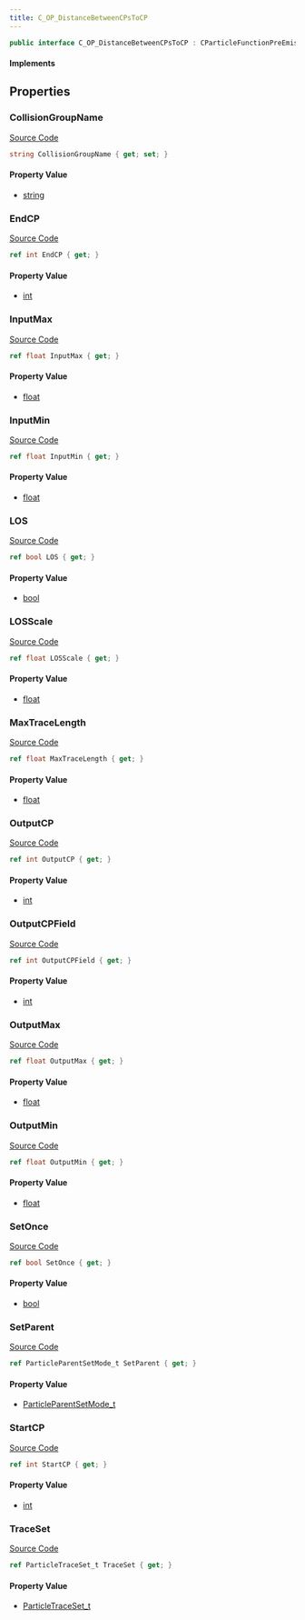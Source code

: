 ```yaml
---
title: C_OP_DistanceBetweenCPsToCP
---
```


```csharp
public interface C_OP_DistanceBetweenCPsToCP : CParticleFunctionPreEmission, CParticleFunctionOperator, CParticleFunction, ISchemaClass<CParticleFunction>, ISchemaClass<CParticleFunctionOperator>, ISchemaClass<CParticleFunctionPreEmission>, ISchemaClass<C_OP_DistanceBetweenCPsToCP>, ISchemaField, ISchemaClass, INativeHandle
```

#### Implements

## Properties

### CollisionGroupName

[Source Code](https://github.com/swiftly-solution/swiftlys2/blob/main/managed/src/SwiftlyS2.Generated/Schemas/Interfaces/C_OP_DistanceBetweenCPsToCP.cs#L41)

```csharp
string CollisionGroupName { get; set; }
```

#### Property Value

- [string](https://learn.microsoft.com/dotnet/api/system.string)

### EndCP

[Source Code](https://github.com/swiftly-solution/swiftlys2/blob/main/managed/src/SwiftlyS2.Generated/Schemas/Interfaces/C_OP_DistanceBetweenCPsToCP.cs#L19)

```csharp
ref int EndCP { get; }
```

#### Property Value

- [int](https://learn.microsoft.com/dotnet/api/system.int32)

### InputMax

[Source Code](https://github.com/swiftly-solution/swiftlys2/blob/main/managed/src/SwiftlyS2.Generated/Schemas/Interfaces/C_OP_DistanceBetweenCPsToCP.cs#L29)

```csharp
ref float InputMax { get; }
```

#### Property Value

- [float](https://learn.microsoft.com/dotnet/api/system.single)

### InputMin

[Source Code](https://github.com/swiftly-solution/swiftlys2/blob/main/managed/src/SwiftlyS2.Generated/Schemas/Interfaces/C_OP_DistanceBetweenCPsToCP.cs#L27)

```csharp
ref float InputMin { get; }
```

#### Property Value

- [float](https://learn.microsoft.com/dotnet/api/system.single)

### LOS

[Source Code](https://github.com/swiftly-solution/swiftlys2/blob/main/managed/src/SwiftlyS2.Generated/Schemas/Interfaces/C_OP_DistanceBetweenCPsToCP.cs#L39)

```csharp
ref bool LOS { get; }
```

#### Property Value

- [bool](https://learn.microsoft.com/dotnet/api/system.boolean)

### LOSScale

[Source Code](https://github.com/swiftly-solution/swiftlys2/blob/main/managed/src/SwiftlyS2.Generated/Schemas/Interfaces/C_OP_DistanceBetweenCPsToCP.cs#L37)

```csharp
ref float LOSScale { get; }
```

#### Property Value

- [float](https://learn.microsoft.com/dotnet/api/system.single)

### MaxTraceLength

[Source Code](https://github.com/swiftly-solution/swiftlys2/blob/main/managed/src/SwiftlyS2.Generated/Schemas/Interfaces/C_OP_DistanceBetweenCPsToCP.cs#L35)

```csharp
ref float MaxTraceLength { get; }
```

#### Property Value

- [float](https://learn.microsoft.com/dotnet/api/system.single)

### OutputCP

[Source Code](https://github.com/swiftly-solution/swiftlys2/blob/main/managed/src/SwiftlyS2.Generated/Schemas/Interfaces/C_OP_DistanceBetweenCPsToCP.cs#L21)

```csharp
ref int OutputCP { get; }
```

#### Property Value

- [int](https://learn.microsoft.com/dotnet/api/system.int32)

### OutputCPField

[Source Code](https://github.com/swiftly-solution/swiftlys2/blob/main/managed/src/SwiftlyS2.Generated/Schemas/Interfaces/C_OP_DistanceBetweenCPsToCP.cs#L23)

```csharp
ref int OutputCPField { get; }
```

#### Property Value

- [int](https://learn.microsoft.com/dotnet/api/system.int32)

### OutputMax

[Source Code](https://github.com/swiftly-solution/swiftlys2/blob/main/managed/src/SwiftlyS2.Generated/Schemas/Interfaces/C_OP_DistanceBetweenCPsToCP.cs#L33)

```csharp
ref float OutputMax { get; }
```

#### Property Value

- [float](https://learn.microsoft.com/dotnet/api/system.single)

### OutputMin

[Source Code](https://github.com/swiftly-solution/swiftlys2/blob/main/managed/src/SwiftlyS2.Generated/Schemas/Interfaces/C_OP_DistanceBetweenCPsToCP.cs#L31)

```csharp
ref float OutputMin { get; }
```

#### Property Value

- [float](https://learn.microsoft.com/dotnet/api/system.single)

### SetOnce

[Source Code](https://github.com/swiftly-solution/swiftlys2/blob/main/managed/src/SwiftlyS2.Generated/Schemas/Interfaces/C_OP_DistanceBetweenCPsToCP.cs#L25)

```csharp
ref bool SetOnce { get; }
```

#### Property Value

- [bool](https://learn.microsoft.com/dotnet/api/system.boolean)

### SetParent

[Source Code](https://github.com/swiftly-solution/swiftlys2/blob/main/managed/src/SwiftlyS2.Generated/Schemas/Interfaces/C_OP_DistanceBetweenCPsToCP.cs#L45)

```csharp
ref ParticleParentSetMode_t SetParent { get; }
```

#### Property Value

- [ParticleParentSetMode_t](/docs/api/shared/schemadefinitions/particleparentsetmode_t)

### StartCP

[Source Code](https://github.com/swiftly-solution/swiftlys2/blob/main/managed/src/SwiftlyS2.Generated/Schemas/Interfaces/C_OP_DistanceBetweenCPsToCP.cs#L17)

```csharp
ref int StartCP { get; }
```

#### Property Value

- [int](https://learn.microsoft.com/dotnet/api/system.int32)

### TraceSet

[Source Code](https://github.com/swiftly-solution/swiftlys2/blob/main/managed/src/SwiftlyS2.Generated/Schemas/Interfaces/C_OP_DistanceBetweenCPsToCP.cs#L43)

```csharp
ref ParticleTraceSet_t TraceSet { get; }
```

#### Property Value

- [ParticleTraceSet_t](/docs/api/shared/schemadefinitions/particletraceset_t)

